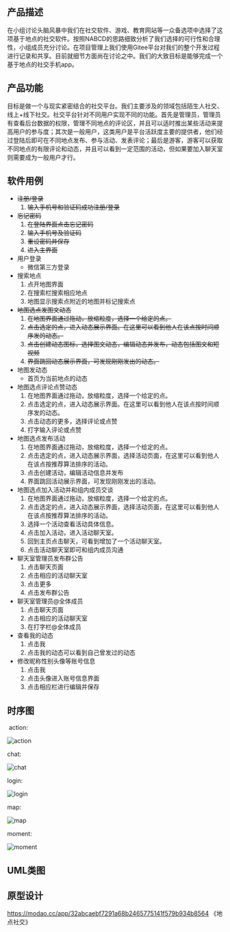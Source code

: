 ## 产品描述

​	在小组讨论头脑风暴中我们在社交软件、游戏、教育网站等一众备选项中选择了这项基于地点的社交软件。按照NABCD的思路细致分析了我们选择的可行性和合理性，小组成员充分讨论。在项目管理上我们使用Gitee平台对我们的整个开发过程进行记录和共享。目前就细节方面尚在讨论之中。我们的大致目标是能够完成一个基于地点的社交手机app。

## 产品功能

​	目标是做一个与现实紧密结合的社交平台。我们主要涉及的领域包括陌生人社交、线上+线下社交。社交平台针对不同用户实现不同的功能。首先是管理员，管理员有查看后台数据的权限，管理不同地点的评论区，并且可以适时推出某些活动来提高用户的参与度；其次是一般用户，这类用户是平台活跃度主要的提供者，他们经过登陆后即可在不同地点发布、参与活动、发表评论；最后是游客，游客可以获取不同地点的有限评论和动态，并且可以看到一定范围的活动，但如果要加入聊天室则需要成为一般用户才行。

## 软件用例

- ~~注册/登录~~
  1. ~~输入手机号和验证码成功注册/登录~~
- ~~忘记密码~~
  1. ~~在登陆界面点击忘记密码~~
  2. ~~输入手机号及验证码~~
  3. ~~重设密码并保存~~
  4. ~~进入主界面~~
- 用户登录
  - 微信第三方登录
- 搜索地点
  1. 点开地图界面
  2. 在搜索栏搜索相应地点
  3. 地图显示搜索点附近的地图并标记搜索点
- ~~地图选点发图文动态~~
  1. ~~在地图界面通过拖动，放缩粒度，选择一个给定的点。~~
  2. ~~点击选定的点，进入动态展示界面。在这里可以看到他人在该点按时间顺序发的动态。~~
  3. ~~点击创建动态图标，选择图文动态，编辑动态并发布，动态包括图文和短视频~~
  4. ~~界面跳回动态展示界面，可发现刚刚发出的动态。~~
- 地图发动态
  - 首页为当前地点的动态
- 地图选点评论点赞动态
  1. 在地图界面通过拖动，放缩粒度，选择一个给定的点。
  2. 点击选定的点，进入动态展示界面。在这里可以看到他人在该点按时间顺序发的动态。
  3. 点击动态的更多，选择评论或点赞
  4. 打字输入评论或点赞
- 地图选点发布活动
  1. 在地图界面通过拖动，放缩粒度，选择一个给定的点。
  2. 点击选定的点，进入动态展示界面，选择活动页面，在这里可以看到他人在该点按推荐算法排序的活动。
  3. 点击创建活动，编辑活动信息并发布
  4. 界面跳回活动展示界面，可发现刚刚发出的活动。
- 地图选点加入活动并和组内成员交谈
  1. 在地图界面通过拖动，放缩粒度，选择一个给定的点。
  2. 点击选定的点，进入动态展示界面，选择活动页面，在这里可以看到他人在该点按推荐算法排序的活动。
  3. 选择一个活动查看活动具体信息。
  4. 点击加入活动，进入活动聊天室。
  5. 回到主页点击聊天，可看到增加了一个活动聊天室。
  6. 点击活动聊天室即可和组内成员沟通
- 聊天室管理员发布群公告
  1. 点击聊天页面
  2. 点击相应的活动聊天室
  3. 点击更多
  4. 点击发布群公告
- 聊天室管理员@全体成员
  1. 点击聊天页面
  2. 点击相应的活动聊天室
  3. 在打字栏@全体成员
- 查看我的动态
  1. 点击我
  2. 点击我的动态可以看到自己曾发过的动态
- 修改昵称性别头像等账号信息
  1. 点击我
  2. 点击头像进入账号信息界面
  3. 点击相应栏进行编辑并保存

## 时序图

​	action:

![action](images/orderMap/action.png)

chat:

![chat](images/orderMap/chat.png)

login:

![login](images/orderMap/login.png)

map:

![map](images/orderMap/map.png)

moment:

![moment](images/orderMap/moment.png)

## UML类图



## 原型设计

https://modao.cc/app/32abcaebf7291a68b2465775141f579b934b8564 《地点社交》 












